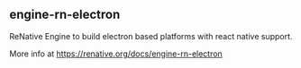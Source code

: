 ## engine-rn-electron

ReNative Engine to build electron based platforms with react native support.

More info at https://renative.org/docs/engine-rn-electron
